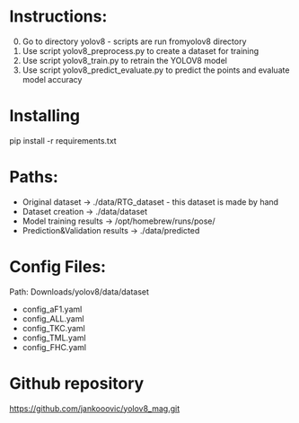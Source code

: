 # Instructions:

0. Go to directory yolov8 - scripts are run fromyolov8 directory
1. Use script yolov8_preprocess.py to create a dataset for training
2. Use script yolov8_train.py to retrain the YOLOV8 model
3. Use script yolov8_predict_evaluate.py to predict the points and evaluate model accuracy

# Installing
pip install -r requirements.txt


# Paths:
- Original dataset -> ./data/RTG_dataset - this dataset is made by hand
- Dataset creation -> ./data/dataset
- Model training results -> /opt/homebrew/runs/pose/
- Prediction&Validation results -> ./data/predicted

# Config Files:
Path: Downloads/yolov8/data/dataset
- config_aF1.yaml
- config_ALL.yaml
- config_TKC.yaml
- config_TML.yaml
- config_FHC.yaml

# Github repository
https://github.com/jankooovic/yolov8_mag.git